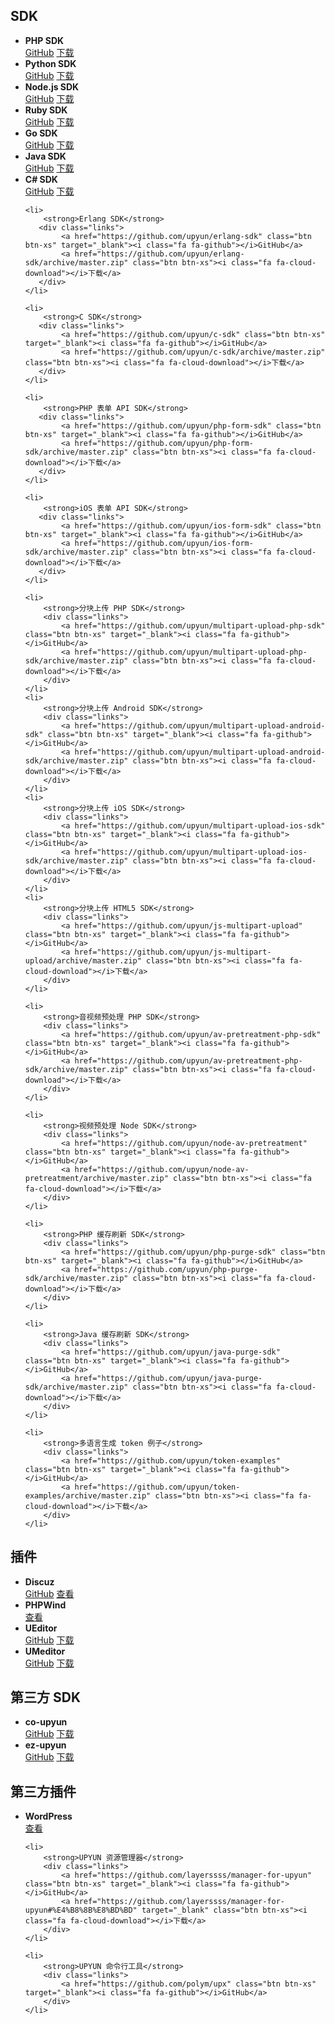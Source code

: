 <h2 id="sdk">SDK</h2>

<ul class="list-unstyled list-inline clearfix">
    <li>
        <strong>PHP SDK</strong>
        <div class="links">
            <a href="https://github.com/upyun/php-sdk" class="btn btn-xs" target="_blank"><i class="fa fa-github"></i>GitHub</a>
            <a href="https://github.com/upyun/php-sdk/archive/master.zip" class="btn btn-xs"><i class="fa fa-cloud-download"></i>下载</a>
        </div>
    </li>
    <li>
        <strong>Python SDK</strong>
        <div class="links">
            <a href="https://github.com/upyun/python-sdk" class="btn btn-xs" target="_blank"><i class="fa fa-github"></i>GitHub</a>
            <a href="https://github.com/upyun/python-sdk/archive/master.zip" class="btn btn-xs"><i class="fa fa-cloud-download"></i>下载</a>
        </div>
    </li>
    <li>
        <strong>Node.js SDK</strong>
        <div class="links">
            <a href="https://github.com/upyun/node-upyun" class="btn btn-xs" target="_blank"><i class="fa fa-github"></i>GitHub</a>
            <a href="https://github.com/upyun/node-upyun/archive/master.zip" class="btn btn-xs"><i class="fa fa-cloud-download"></i>下载</a>
        </div>
    </li>
    <li>
        <strong>Ruby SDK</strong>
        <div class="links">
            <a href="https://github.com/upyun/ruby-sdk" class="btn btn-xs" target="_blank"><i class="fa fa-github"></i>GitHub</a>
            <a href="https://github.com/upyun/ruby-sdk/archive/master.zip" class="btn btn-xs"><i class="fa fa-cloud-download"></i>下载</a>
        </div>
    </li>
    <li>
        <strong>Go SDK</strong>
        <div class="links">
            <a href="https://github.com/upyun/go-sdk" class="btn btn-xs" target="_blank"><i class="fa fa-github"></i>GitHub</a>
            <a href="https://github.com/upyun/go-sdk/archive/master.zip" class="btn btn-xs"><i class="fa fa-cloud-download"></i>下载</a>
        </div>
    </li>
    <li>
        <strong>Java SDK</strong>
        <div class="links">
            <a href="https://github.com/upyun/java-sdk" class="btn btn-xs" target="_blank"><i class="fa fa-github"></i>GitHub</a>
            <a href="https://github.com/upyun/java-sdk/archive/master.zip" class="btn btn-xs"><i class="fa fa-cloud-download"></i>下载</a>
        </div>
    </li>
    <li>
        <strong>C# SDK</strong>
       <div class="links">
            <a href="https://github.com/upyun/c-sharp-sdk" class="btn btn-xs" target="_blank"><i class="fa fa-github"></i>GitHub</a>
            <a href="https://github.com/upyun/c-sharp-sdk/archive/master.zip" class="btn btn-xs"><i class="fa fa-cloud-download"></i>下载</a>
       </div>
    </li>

    <li>
        <strong>Erlang SDK</strong>
       <div class="links">
            <a href="https://github.com/upyun/erlang-sdk" class="btn btn-xs" target="_blank"><i class="fa fa-github"></i>GitHub</a>
            <a href="https://github.com/upyun/erlang-sdk/archive/master.zip" class="btn btn-xs"><i class="fa fa-cloud-download"></i>下载</a>
       </div>
    </li>

    <li>
        <strong>C SDK</strong>
       <div class="links">
            <a href="https://github.com/upyun/c-sdk" class="btn btn-xs" target="_blank"><i class="fa fa-github"></i>GitHub</a>
            <a href="https://github.com/upyun/c-sdk/archive/master.zip" class="btn btn-xs"><i class="fa fa-cloud-download"></i>下载</a>
       </div>
    </li>

    <li>
        <strong>PHP 表单 API SDK</strong>
       <div class="links">
            <a href="https://github.com/upyun/php-form-sdk" class="btn btn-xs" target="_blank"><i class="fa fa-github"></i>GitHub</a>
            <a href="https://github.com/upyun/php-form-sdk/archive/master.zip" class="btn btn-xs"><i class="fa fa-cloud-download"></i>下载</a>
       </div>
    </li>

    <li>
        <strong>iOS 表单 API SDK</strong>
       <div class="links">
            <a href="https://github.com/upyun/ios-form-sdk" class="btn btn-xs" target="_blank"><i class="fa fa-github"></i>GitHub</a>
            <a href="https://github.com/upyun/ios-form-sdk/archive/master.zip" class="btn btn-xs"><i class="fa fa-cloud-download"></i>下载</a>
       </div>
    </li>

    <li>
        <strong>分块上传 PHP SDK</strong>
        <div class="links">
            <a href="https://github.com/upyun/multipart-upload-php-sdk" class="btn btn-xs" target="_blank"><i class="fa fa-github"></i>GitHub</a>
            <a href="https://github.com/upyun/multipart-upload-php-sdk/archive/master.zip" class="btn btn-xs"><i class="fa fa-cloud-download"></i>下载</a>
        </div>
    </li>
    <li>
        <strong>分块上传 Android SDK</strong>
        <div class="links">
            <a href="https://github.com/upyun/multipart-upload-android-sdk" class="btn btn-xs" target="_blank"><i class="fa fa-github"></i>GitHub</a>
            <a href="https://github.com/upyun/multipart-upload-android-sdk/archive/master.zip" class="btn btn-xs"><i class="fa fa-cloud-download"></i>下载</a>
        </div>
    </li>
    <li>
        <strong>分块上传 iOS SDK</strong>
        <div class="links">
            <a href="https://github.com/upyun/multipart-upload-ios-sdk" class="btn btn-xs" target="_blank"><i class="fa fa-github"></i>GitHub</a>
            <a href="https://github.com/upyun/multipart-upload-ios-sdk/archive/master.zip" class="btn btn-xs"><i class="fa fa-cloud-download"></i>下载</a>
        </div>
    </li>
    <li>
        <strong>分块上传 HTML5 SDK</strong>
        <div class="links">
            <a href="https://github.com/upyun/js-multipart-upload" class="btn btn-xs" target="_blank"><i class="fa fa-github"></i>GitHub</a>
            <a href="https://github.com/upyun/js-multipart-upload/archive/master.zip" class="btn btn-xs"><i class="fa fa-cloud-download"></i>下载</a>
        </div>
    </li>

    <li>
        <strong>音视频预处理 PHP SDK</strong>
        <div class="links">
            <a href="https://github.com/upyun/av-pretreatment-php-sdk" class="btn btn-xs" target="_blank"><i class="fa fa-github"></i>GitHub</a>
            <a href="https://github.com/upyun/av-pretreatment-php-sdk/archive/master.zip" class="btn btn-xs"><i class="fa fa-cloud-download"></i>下载</a>
        </div>
    </li>

    <li>
        <strong>视频预处理 Node SDK</strong>
        <div class="links">
            <a href="https://github.com/upyun/node-av-pretreatment" class="btn btn-xs" target="_blank"><i class="fa fa-github"></i>GitHub</a>
            <a href="https://github.com/upyun/node-av-pretreatment/archive/master.zip" class="btn btn-xs"><i class="fa fa-cloud-download"></i>下载</a>
        </div>
    </li>

    <li>
        <strong>PHP 缓存刷新 SDK</strong>
        <div class="links">
            <a href="https://github.com/upyun/php-purge-sdk" class="btn btn-xs" target="_blank"><i class="fa fa-github"></i>GitHub</a>
            <a href="https://github.com/upyun/php-purge-sdk/archive/master.zip" class="btn btn-xs"><i class="fa fa-cloud-download"></i>下载</a>
        </div>
    </li>

    <li>
        <strong>Java 缓存刷新 SDK</strong>
        <div class="links">
            <a href="https://github.com/upyun/java-purge-sdk" class="btn btn-xs" target="_blank"><i class="fa fa-github"></i>GitHub</a>
            <a href="https://github.com/upyun/java-purge-sdk/archive/master.zip" class="btn btn-xs"><i class="fa fa-cloud-download"></i>下载</a>
        </div>
    </li>

    <li>
        <strong>多语言生成 token 例子</strong>
        <div class="links">
            <a href="https://github.com/upyun/token-examples" class="btn btn-xs" target="_blank"><i class="fa fa-github"></i>GitHub</a>
            <a href="https://github.com/upyun/token-examples/archive/master.zip" class="btn btn-xs"><i class="fa fa-cloud-download"></i>下载</a>
        </div>
    </li>
</ul>

<h2 id="plugin">插件</h2>

<ul class="list-unstyled list-inline clearfix">
    <li>
        <strong>Discuz</strong>
        <div class="links">
            <a href="https://github.com/upyun/discuz-plugin" class="btn btn-xs" target="_blank"><i class="fa fa-github"></i>GitHub</a>
            <a href="/misc/discuz/" class="btn btn-xs"><i class="fa fa-question-circle"></i>查看</a>
        </div>
    </li>
    <li>
        <strong>PHPWind</strong>
        <div class="links">
            <a href="/misc/phpwind/" class="btn btn-xs"><i class="fa fa-question-circle"></i>查看</a>
        </div>
    </li>
    <li>
        <strong>UEditor</strong>
        <div class="links">
            <a href="https://github.com/upyun/ueditor" class="btn btn-xs" target="_blank"><i class="fa fa-github"></i>GitHub</a>
            <a href="https://github.com/upyun/ueditor/archive/master.zip" class="btn btn-xs"><i class="fa fa-cloud-download"></i>下载</a>
        </div>
    </li>
    <li>
        <strong>UMeditor</strong>
        <div class="links">
            <a href="https://github.com/upyun/umeditor-for-UPYUN" class="btn btn-xs" target="_blank"><i class="fa fa-github"></i>GitHub</a>
            <a href="https://github.com/upyun/umeditor-for-UPYUN/archive/master.zip" class="btn btn-xs"><i class="fa fa-cloud-download"></i>下载</a>
        </div>
    </li>
</ul>


<h2 id="third-party">第三方 SDK</h2>
<ul class="list-unstyled list-inline clearfix">
    <li>
        <strong>co-upyun</strong>
        <div class="links">
            <a href="https://github.com/lisposter/co-upyun" class="btn btn-xs" target="_blank"><i class="fa fa-github"></i>GitHub</a>
            <a href="https://github.com/lisposter/co-upyun/archive/master.zip" class="btn btn-xs"><i class="fa fa-cloud-download"></i>下载</a>
        </div>
    </li>
    <li>
        <strong>ez-upyun</strong>
        <div class="links">
            <a href="https://github.com/XadillaX/ez-upyun" class="btn btn-xs" target="_blank"><i class="fa fa-github"></i>GitHub</a>
            <a href="https://github.com/XadillaX/ez-upyun/archive/master.zip" class="btn btn-xs"><i class="fa fa-cloud-download"></i>下载</a>
        </div>
    </li>
</ul>

<h2 id="third-party">第三方插件</h2>
<ul class="list-unstyled list-inline clearfix">
    <li>
        <strong>WordPress</strong>
        <div class="links">
            <a href="https://gitcafe.com/ihacklog/Wordpress-plugin-for-UPYUN" class="btn btn-xs" target="_blank"><i class="fa fa-question-circle"></i>查看</a>
        </div>
    </li>

    <li>
        <strong>UPYUN 资源管理器</strong>
        <div class="links">
            <a href="https://github.com/layerssss/manager-for-upyun" class="btn btn-xs" target="_blank"><i class="fa fa-github"></i>GitHub</a>
            <a href="https://github.com/layerssss/manager-for-upyun#%E4%B8%8B%E8%BD%BD" target="_blank" class="btn btn-xs"><i class="fa fa-cloud-download"></i>下载</a>
        </div>
    </li>

    <li>
        <strong>UPYUN 命令行工具</strong>
        <div class="links">
            <a href="https://github.com/polym/upx" class="btn btn-xs" target="_blank"><i class="fa fa-github"></i>GitHub</a>
        </div>
    </li>
</ul>
